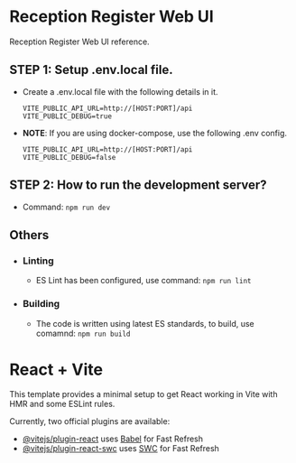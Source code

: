 # Reception Register Web UI

Reception Register Web UI reference.

## STEP 1: Setup **.env.local** file.

- Create a .env.local file with the following details in it.
  ```
  VITE_PUBLIC_API_URL=http://[HOST:PORT]/api
  VITE_PUBLIC_DEBUG=true
  ```
- **NOTE**: If you are using docker-compose, use the following .env config.
  ```
  VITE_PUBLIC_API_URL=http://[HOST:PORT]/api
  VITE_PUBLIC_DEBUG=false
  ```

## STEP 2: How to run the development server?

- Command: `npm run dev`

## Others

- ### Linting
  - ES Lint has been configured, use command: `npm run lint`
- ### Building
  - The code is written using latest ES standards, to build, use comamnd: `npm run build`

# React + Vite

This template provides a minimal setup to get React working in Vite with HMR and some ESLint rules.

Currently, two official plugins are available:

- [@vitejs/plugin-react](https://github.com/vitejs/vite-plugin-react/blob/main/packages/plugin-react/README.md) uses [Babel](https://babeljs.io/) for Fast Refresh
- [@vitejs/plugin-react-swc](https://github.com/vitejs/vite-plugin-react-swc) uses [SWC](https://swc.rs/) for Fast Refresh
